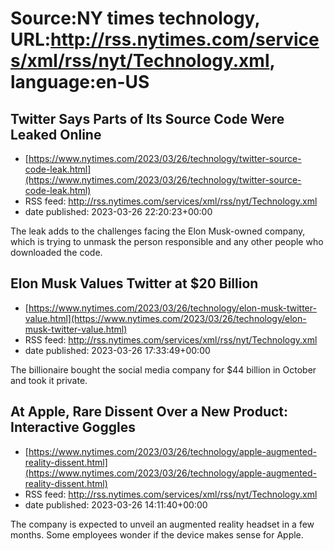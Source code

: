 # Source:NY times technology, URL:http://rss.nytimes.com/services/xml/rss/nyt/Technology.xml, language:en-US

## Twitter Says Parts of Its Source Code Were Leaked Online
 - [https://www.nytimes.com/2023/03/26/technology/twitter-source-code-leak.html](https://www.nytimes.com/2023/03/26/technology/twitter-source-code-leak.html)
 - RSS feed: http://rss.nytimes.com/services/xml/rss/nyt/Technology.xml
 - date published: 2023-03-26 22:20:23+00:00

The leak adds to the challenges facing the Elon Musk-owned company, which is trying to unmask the person responsible and any other people who downloaded the code.

## Elon Musk Values Twitter at $20 Billion
 - [https://www.nytimes.com/2023/03/26/technology/elon-musk-twitter-value.html](https://www.nytimes.com/2023/03/26/technology/elon-musk-twitter-value.html)
 - RSS feed: http://rss.nytimes.com/services/xml/rss/nyt/Technology.xml
 - date published: 2023-03-26 17:33:49+00:00

The billionaire bought the social media company for $44 billion in October and took it private.

## At Apple, Rare Dissent Over a New Product: Interactive Goggles
 - [https://www.nytimes.com/2023/03/26/technology/apple-augmented-reality-dissent.html](https://www.nytimes.com/2023/03/26/technology/apple-augmented-reality-dissent.html)
 - RSS feed: http://rss.nytimes.com/services/xml/rss/nyt/Technology.xml
 - date published: 2023-03-26 14:11:40+00:00

The company is expected to unveil an augmented reality headset in a few months. Some employees wonder if the device makes sense for Apple.

